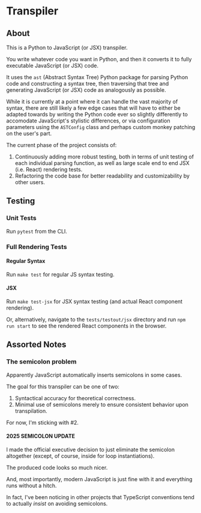 # Transpiler

## About

This is a Python to JavaScript (or JSX) transpiler.

You write whatever code you want in Python, and then it converts it to fully executable JavaScript (or JSX) code.

It uses the `ast` (Abstract Syntax Tree) Python package for parsing Python code and constructing a syntax tree, then traversing that tree and generating JavaScript (or JSX) code as analogously as possible.

While it is currently at a point where it can handle the vast majority of syntax, there are still likely a few edge cases that will have to either be adapted towards by writing the Python code ever so slightly differently to accomodate JavaScript's stylistic differences, or via configuration parameters using the `ASTConfig` class and perhaps custom monkey patching on the user's part.

The current phase of the project consists of:
1. Continuously adding more robust testing, both in terms of unit testing of each individual parsing function, as well as large scale end to end JSX (i.e. React) rendering tests.
2. Refactoring the code base for better readability and customizability by other users.

## Testing

### Unit Tests

Run `pytest` from the CLI.

### Full Rendering Tests

#### Regular Syntax

Run `make test` for regular JS syntax testing.

#### JSX

Run `make test-jsx` for JSX syntax testing (and actual React component rendering).

Or, alternatively, navigate to the `tests/testout/jsx` directory and run `npm run start` to see the rendered React components in the browser.

## Assorted Notes

### The semicolon problem

Apparently JavaScript automatically inserts semicolons in some cases.

The goal for this transpiler can be one of two:
1. Syntactical accuracy for theoretical correctness.
2. Minimal use of semicolons merely to ensure consistent behavior upon transpilation.

For now, I'm sticking with #2.

#### 2025 SEMICOLON UPDATE

I made the official executive decision to just eliminate the semicolon altogether (except, of course, inside for loop instantiations).

The produced code looks so much nicer.

And, most importantly, modern JavaScript is just fine with it and everything runs without a hitch.

In fact, I've been noticing in other projects that TypeScript conventions tend to actually *insist* on avoiding semicolons.
